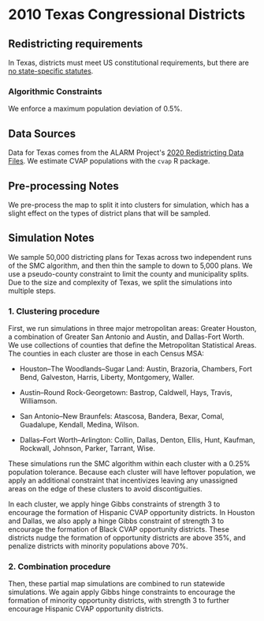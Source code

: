 # 2010 Texas Congressional Districts

## Redistricting requirements
In Texas, districts must meet US constitutional requirements, but there are
[no state-specific statutes](https://redistricting.capitol.texas.gov/pdf/Guide_to_2011_Redistricting.pdf).


### Algorithmic Constraints
We enforce a maximum population deviation of 0.5%.

## Data Sources
Data for Texas comes from the ALARM Project's [2020 Redistricting Data Files](https://alarm-redist.github.io/posts/2021-08-10-census-2020/). We estimate CVAP populations with the `cvap` R package.

## Pre-processing Notes
We pre-process the map to split it into clusters for simulation, which has a slight effect on the types of district plans that will be sampled.

## Simulation Notes
We sample 50,000 districting plans for Texas across two independent runs of the SMC algorithm, and then thin the sample to down to 5,000 plans. We use a pseudo-county constraint to limit the county and municipality splits. Due to the size and complexity of Texas, we split the simulations into multiple steps. 

### 1. Clustering procedure
First, we run simulations in three major metropolitan areas: Greater Houston, a combination of Greater San Antonio and Austin, and Dallas-Fort Worth. We use collections of counties that define the Metropolitan Statistical Areas.
The counties in each cluster are those in each Census MSA:

- Houston–The Woodlands–Sugar Land: Austin, Brazoria, Chambers, Fort Bend,
Galveston, Harris, Liberty, Montgomery, Waller.

- Austin–Round Rock-Georgetown: Bastrop, Caldwell, Hays, Travis, Williamson.

- San Antonio–New Braunfels: Atascosa, Bandera, Bexar, Comal, Guadalupe,
Kendall, Medina, Wilson.

- Dallas–Fort Worth–Arlington: Collin, Dallas, Denton, Ellis, Hunt,
Kaufman, Rockwall, Johnson, Parker, Tarrant, Wise.

These simulations run the SMC algorithm within each cluster with a 0.25% population tolerance. Because each cluster will have leftover population, we apply an additional constraint that incentivizes leaving any unassigned areas on the edge of these clusters to avoid discontiguities.

In each cluster, we apply hinge Gibbs constraints of strength 3 to encourage the formation of Hispanic CVAP opportunity districts. In Houston and Dallas, we also apply a hinge Gibbs constraint of strength 3 to encourage the formation of Black CVAP opportunity districts. These districts nudge the formation of opportunity districts are above 35%, and penalize districts with minority populations above 70%.

### 2. Combination procedure
Then, these partial map simulations are combined to run statewide simulations. We again apply Gibbs hinge constraints to encourage the formation of minority opportunity districts, with strength 3 to further encourage Hispanic CVAP opportunity districts.

